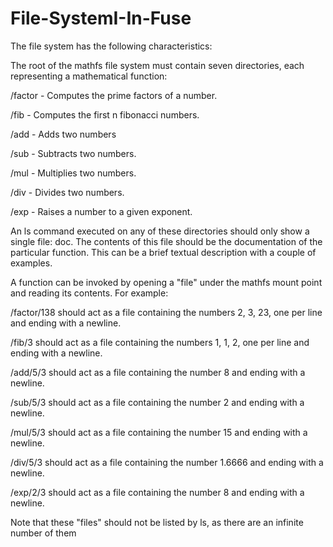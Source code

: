 # File-SystemI-In-Fuse

The file system has the following characteristics:

The root of the mathfs file system must contain seven directories, each representing a mathematical function:

/factor - Computes the prime factors of a number.

/fib - Computes the first n fibonacci numbers.

/add - Adds two numbers

/sub - Subtracts two numbers.

/mul - Multiplies two numbers.

/div - Divides two numbers.

/exp - Raises a number to a given exponent.

An ls command executed on any of these directories should only show a single file: doc. The contents of this file should be the documentation of the particular function. This can be a brief textual description with a couple of examples.

A function can be invoked by opening a "file" under the mathfs mount point and reading its contents. For example:

/factor/138 should act as a file containing the numbers 2, 3, 23, one per line and ending with a newline.

/fib/3 should act as a file containing the numbers 1, 1, 2, one per line and ending with a newline.

/add/5/3 should act as a file containing the number 8 and ending with a newline.

/sub/5/3 should act as a file containing the number 2 and ending with a newline.

/mul/5/3 should act as a file containing the number 15 and ending with a newline.

/div/5/3 should act as a file containing the number 1.6666 and ending with a newline.

/exp/2/3 should act as a file containing the number 8 and ending with a newline.

Note that these "files" should not be listed by ls, as there are an infinite number of them

